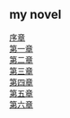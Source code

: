 ## my novel

[序章](./0th.txt)<br/>
[第一章](./1st.txt) <br/>
[第二章](./2nd.txt) <br/>
[第三章](./3rd.txt) <br/>
[第四章](./4th.txt) <br/>
[第五章](./5th.txt) <br/>
[第六章](./6th.txt) <br/>